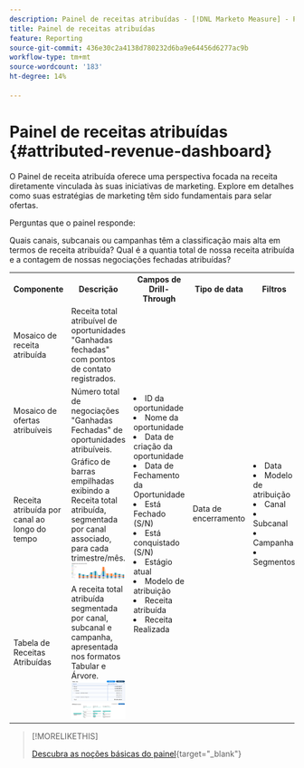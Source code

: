 ```yaml
---
description: Painel de receitas atribuídas - [!DNL Marketo Measure] - Produto
title: Painel de receitas atribuídas
feature: Reporting
source-git-commit: 436e30c2a4138d780232d6ba9e64456d6277ac9b
workflow-type: tm+mt
source-wordcount: '183'
ht-degree: 14%

---
```


# Painel de receitas atribuídas {#attributed-revenue-dashboard}

O Painel de receita atribuída oferece uma perspectiva focada na receita diretamente vinculada às suas iniciativas de marketing. Explore em detalhes como suas estratégias de marketing têm sido fundamentais para selar ofertas.

Perguntas que o painel responde:

Quais canais, subcanais ou campanhas têm a classificação mais alta em termos de receita atribuída?
Qual é a quantia total de nossa receita atribuída e a contagem de nossas negociações fechadas atribuídas?

<table style="table-layout:auto"> 
<tbody>
  <tr> 
   <th>Componente</th> 
   <th>Descrição</th>
   <th>Campos de Drill-Through</th>
   <th>Tipo de data</th>
   <th>Filtros</th>
  </tr>
  <tr>
    <td>Mosaico de receita atribuída</td>
    <td>Receita total atribuível de oportunidades "Ganhadas fechadas" com pontos de contato registrados.</td>
    <td rowspan="6"><li>ID da oportunidade</li>
<li>Nome da oportunidade</li>
<li>Data de criação da oportunidade</li>
<li>Data de Fechamento da Oportunidade</li>
<li>Está Fechado (S/N)</li>
<li>Está conquistado (S/N)</li>
<li>Estágio atual</li>
<li>Modelo de atribuição</li>
<li>Receita atribuída</li>
<li>Receita Realizada</li></td>
    <td rowspan="6">Data de encerramento</td>
    <td rowspan="6"><li>Data</li>
<li>Modelo de atribuição</li>
<li>Canal</li>
<li>Subcanal</li>
<li>Campanha</li>
<li>Segmentos</li></td>
  </tr>
  <tr>
    <td>Mosaico de ofertas atribuíveis</td>
    <td>Número total de negociações "Ganhadas Fechadas" de oportunidades atribuíveis.</td>
  </tr>
  <tr>
    <td>Receita atribuída por canal ao longo do tempo</td>
    <td>Gráfico de barras empilhadas exibindo a Receita total atribuída, segmentada por canal associado, para cada trimestre/mês.
    <br/><img src="assets/attributed-revenue-dashboard-1.png" width="600"></td>
  </tr>
  <tr>
    <td>Tabela de Receitas Atribuídas</td>
    <td>A receita total atribuída segmentada por canal, subcanal e campanha, apresentada nos formatos Tabular e Árvore.
    <br/><img src="assets/attributed-revenue-dashboard-2.png" width="600">
    <br/><img src="assets/attributed-revenue-dashboard-3.png" width="600"></td>
  </tr>
  </tr>
</tbody>
</table>

>[!MORELIKETHIS]
>
>[Descubra as noções básicas do painel](/help/marketo-measure-discover-ui/dashboards/discover-dashboard-basics.md){target="_blank"}
